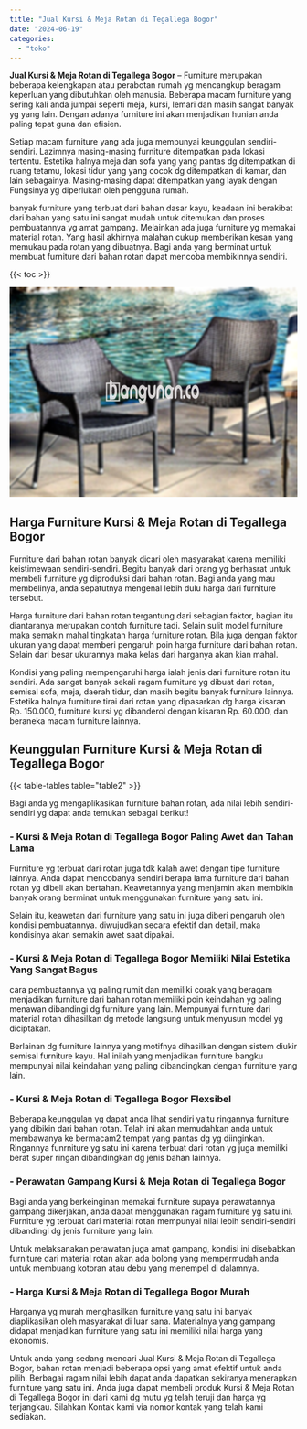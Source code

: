 ```yaml
---
title: "Jual Kursi & Meja Rotan di Tegallega Bogor"
date: "2024-06-19"
categories: 
  - "toko"
---
```


**Jual Kursi & Meja Rotan di Tegallega Bogor** – Furniture merupakan beberapa kelengkapan atau perabotan rumah yg mencangkup beragam keperluan yang dibutuhkan oleh manusia. Beberapa macam furniture yang sering kali anda jumpai seperti meja, kursi, lemari dan masih sangat banyak yg yang lain. Dengan adanya furniture ini akan menjadikan hunian anda paling tepat guna dan efisien.

Setiap macam furniture yang ada juga mempunyai keunggulan sendiri-sendiri. Lazimnya masing-masing furniture ditempatkan pada lokasi tertentu. Estetika halnya meja dan sofa yang yang pantas dg ditempatkan di ruang tetamu, lokasi tidur yang yang cocok dg ditempatkan di kamar, dan lain sebagainya. Masing-masing dapat ditempatkan yang layak dengan Fungsinya yg diperlukan oleh pengguna rumah.

banyak furniture yang terbuat dari bahan dasar kayu, keadaan ini berakibat dari bahan yang satu ini sangat mudah untuk ditemukan dan proses pembuatannya yg amat gampang. Melainkan ada juga furniture yg memakai material rotan. Yang hasil akhirnya malahan cukup memberikan kesan yang memukau pada rotan yang dibuatnya. Bagi anda yang berminat untuk membuat furniture dari bahan rotan dapat mencoba membikinnya sendiri.

{{< toc >}}

![Jual Kursi & Meja Rotan di Tegallega Bogor](/images/kursi-meja-rotan-murah32.png)

## Harga Furniture Kursi & Meja Rotan di Tegallega Bogor

Furniture dari bahan rotan banyak dicari oleh masyarakat karena memiliki keistimewaan sendiri-sendiri. Begitu banyak dari orang yg berhasrat untuk membeli furniture yg diproduksi dari bahan rotan. Bagi anda yang mau membelinya, anda sepatutnya mengenal lebih dulu harga dari furniture tersebut.

Harga furniture dari bahan rotan tergantung dari sebagian faktor, bagian itu diantaranya merupakan contoh furniture tadi. Selain sulit model furniture maka semakin mahal tingkatan harga furniture rotan. Bila juga dengan faktor ukuran yang dapat memberi pengaruh poin harga furniture dari bahan rotan. Selain dari besar ukurannya maka kelas dari harganya akan kian mahal.

Kondisi yang paling mempengaruhi harga ialah jenis dari furniture rotan itu sendiri. Ada sangat banyak sekali ragam furniture yg dibuat dari rotan, semisal sofa, meja, daerah tidur, dan masih begitu banyak furniture lainnya. Estetika halnya furniture tirai dari rotan yang dipasarkan dg harga kisaran Rp. 150.000, furniture kursi yg dibanderol dengan kisaran Rp. 60.000, dan beraneka macam furniture lainnya.

## Keunggulan Furniture Kursi & Meja Rotan di Tegallega Bogor

{{< table-tables table="table2" >}}

Bagi anda yg mengaplikasikan furniture bahan rotan, ada nilai lebih sendiri-sendiri yg dapat anda temukan sebagai berikut!

### \- Kursi & Meja Rotan di Tegallega Bogor Paling Awet dan Tahan Lama

Furniture yg terbuat dari rotan juga tdk kalah awet dengan tipe furniture lainnya. Anda dapat mencobanya sendiri berapa lama furniture dari bahan rotan yg dibeli akan bertahan. Keawetannya yang menjamin akan membikin banyak orang berminat untuk menggunakan furniture yang satu ini.

Selain itu, keawetan dari furniture yang satu ini juga diberi pengaruh oleh kondisi pembuatannya. diwujudkan secara efektif dan detail, maka kondisinya akan semakin awet saat dipakai.

### \- Kursi & Meja Rotan di Tegallega Bogor Memiliki Nilai Estetika Yang Sangat Bagus

cara pembuatannya yg paling rumit dan memiliki corak yang beragam menjadikan furniture dari bahan rotan memiliki poin keindahan yg paling menawan dibandingi dg furniture yang lain. Mempunyai furniture dari material rotan dihasilkan dg metode langsung untuk menyusun model yg diciptakan.

Berlainan dg furniture lainnya yang motifnya dihasilkan dengan sistem diukir semisal furniture kayu. Hal inilah yang menjadikan furniture bangku mempunyai nilai keindahan yang paling dibandingkan dengan furniture yang lain.

### \- Kursi & Meja Rotan di Tegallega Bogor Flexsibel

Beberapa keunggulan yg dapat anda lihat sendiri yaitu ringannya furniture yang dibikin dari bahan rotan. Telah ini akan memudahkan anda untuk membawanya ke bermacam2 tempat yang pantas dg yg diinginkan. Ringannya funrniture yg satu ini karena terbuat dari rotan yg juga memiliki berat super ringan dibandingkan dg jenis bahan lainnya.

### \- Perawatan Gampang Kursi & Meja Rotan di Tegallega Bogor

Bagi anda yang berkeinginan memakai furniture supaya perawatannya gampang dikerjakan, anda dapat menggunakan ragam furniture yg satu ini. Furniture yg terbuat dari material rotan mempunyai nilai lebih sendiri-sendiri dibandingi dg jenis furniture yang lain.

Untuk melaksanakan perawatan juga amat gampang, kondisi ini disebabkan furniture dari material rotan akan ada bolong yang mempermudah anda untuk membuang kotoran atau debu yang menempel di dalamnya.

### \- Harga Kursi & Meja Rotan di Tegallega Bogor Murah

Harganya yg murah menghasilkan furniture yang satu ini banyak diaplikasikan oleh masyarakat di luar sana. Materialnya yang gampang didapat menjadikan furniture yang satu ini memiliki nilai harga yang ekonomis.

Untuk anda yang sedang mencari Jual Kursi & Meja Rotan di Tegallega Bogor, bahan rotan menjadi beberapa opsi yang amat efektif untuk anda pilih. Berbagai ragam nilai lebih dapat anda dapatkan sekiranya menerapkan furniture yang satu ini. Anda juga dapat membeli produk Kursi & Meja Rotan di Tegallega Bogor ini dari kami dg mutu yg telah teruji dan harga yg terjangkau. Silahkan Kontak kami via nomor kontak yang telah kami sediakan.
